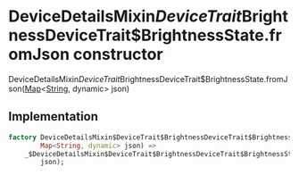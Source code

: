 


# DeviceDetailsMixin$DeviceTrait$BrightnessDeviceTrait$BrightnessState.fromJson constructor







DeviceDetailsMixin$DeviceTrait$BrightnessDeviceTrait$BrightnessState.fromJson([Map](https://api.dart.dev/stable/2.12.3/dart-core/Map-class.html)&lt;[String](https://api.dart.dev/stable/2.12.3/dart-core/String-class.html), dynamic> json)





## Implementation

```dart
factory DeviceDetailsMixin$DeviceTrait$BrightnessDeviceTrait$BrightnessState.fromJson(
        Map<String, dynamic> json) =>
    _$DeviceDetailsMixin$DeviceTrait$BrightnessDeviceTrait$BrightnessStateFromJson(
        json);
```







